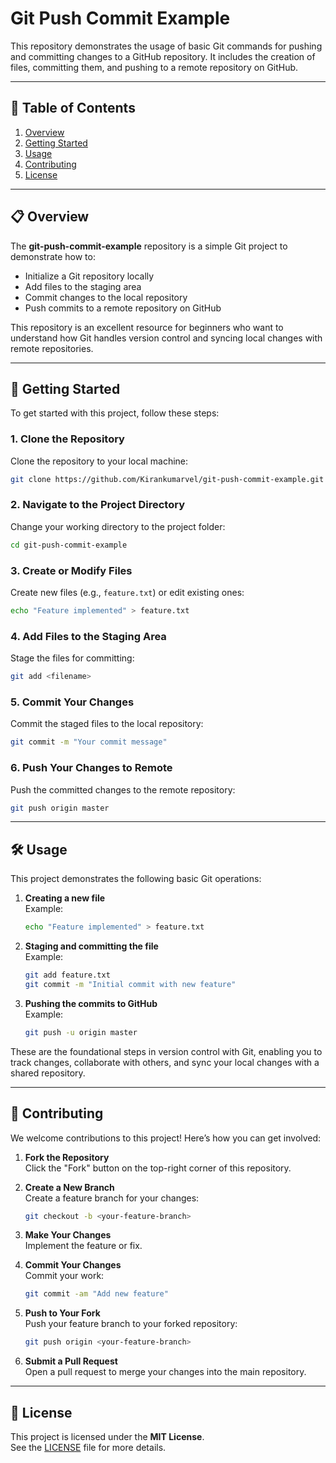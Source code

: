 
# Git Push Commit Example

This repository demonstrates the usage of basic Git commands for pushing and committing changes to a GitHub repository. It includes the creation of files, committing them, and pushing to a remote repository on GitHub.

---

## 📖 Table of Contents
1. [Overview](#overview)
2. [Getting Started](#getting-started)
3. [Usage](#usage)
4. [Contributing](#contributing)
5. [License](#license)

---

## 📋 Overview

The **git-push-commit-example** repository is a simple Git project to demonstrate how to:
- Initialize a Git repository locally
- Add files to the staging area
- Commit changes to the local repository
- Push commits to a remote repository on GitHub

This repository is an excellent resource for beginners who want to understand how Git handles version control and syncing local changes with remote repositories.

---

## 🚀 Getting Started

To get started with this project, follow these steps:

### 1. Clone the Repository
Clone the repository to your local machine:
```bash
git clone https://github.com/Kirankumarvel/git-push-commit-example.git
```

### 2. Navigate to the Project Directory
Change your working directory to the project folder:
```bash
cd git-push-commit-example
```

### 3. Create or Modify Files
Create new files (e.g., `feature.txt`) or edit existing ones:
```bash
echo "Feature implemented" > feature.txt
```

### 4. Add Files to the Staging Area
Stage the files for committing:
```bash
git add <filename>
```

### 5. Commit Your Changes
Commit the staged files to the local repository:
```bash
git commit -m "Your commit message"
```

### 6. Push Your Changes to Remote
Push the committed changes to the remote repository:
```bash
git push origin master
```

---

## 🛠 Usage

This project demonstrates the following basic Git operations:

1. **Creating a new file**  
   Example:
   ```bash
   echo "Feature implemented" > feature.txt
   ```

2. **Staging and committing the file**  
   Example:
   ```bash
   git add feature.txt
   git commit -m "Initial commit with new feature"
   ```

3. **Pushing the commits to GitHub**  
   Example:
   ```bash
   git push -u origin master
   ```

These are the foundational steps in version control with Git, enabling you to track changes, collaborate with others, and sync your local changes with a shared repository.

---

## 🤝 Contributing

We welcome contributions to this project! Here’s how you can get involved:

1. **Fork the Repository**  
   Click the "Fork" button on the top-right corner of this repository.

2. **Create a New Branch**  
   Create a feature branch for your changes:
   ```bash
   git checkout -b <your-feature-branch>
   ```

3. **Make Your Changes**  
   Implement the feature or fix.

4. **Commit Your Changes**  
   Commit your work:
   ```bash
   git commit -am "Add new feature"
   ```

5. **Push to Your Fork**  
   Push your feature branch to your forked repository:
   ```bash
   git push origin <your-feature-branch>
   ```

6. **Submit a Pull Request**  
   Open a pull request to merge your changes into the main repository.

---

## 📜 License

This project is licensed under the **MIT License**.  
See the [LICENSE](LICENSE) file for more details.
